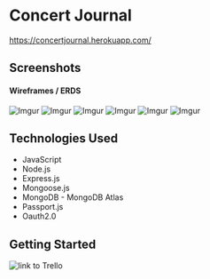 # Concert Journal
https://concertjournal.herokuapp.com/


## Screenshots

#### Wireframes / ERDS
![Imgur](https://i.imgur.com/f4PcYSu.png)
![Imgur](https://i.imgur.com/kmRgyeA.png)
![Imgur](https://i.imgur.com/r2Y38Ji.png)
![Imgur](https://i.imgur.com/xxdHsDi.png)
![Imgur](https://i.imgur.com/MzAC1O2.png)
![Imgur](https://i.imgur.com/9sTv2e7.png)

## Technologies Used
- JavaScript
- Node.js
- Express.js
- Mongoose.js
- MongoDB - MongoDB Atlas
- Passport.js
- Oauth2.0


## Getting Started
![link to Trello](https://trello.com/b/FopwTLOS/concert-tracker)

